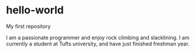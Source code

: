 # hello-world
My first repository

I am a passionate programmer and enjoy rock climbing and slacklining.
I am currently a student at Tufts university, and have just finished freshman year. 
